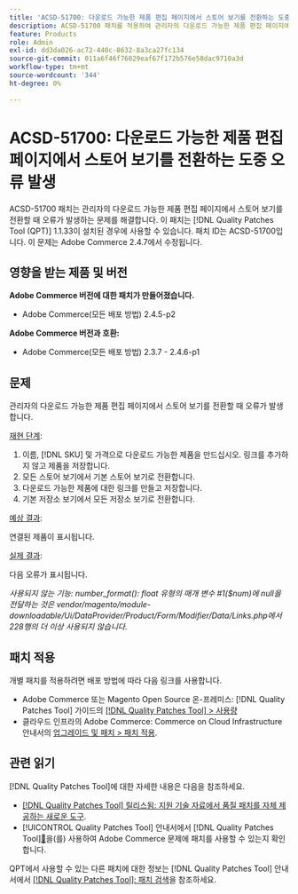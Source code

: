 ```yaml
---
title: 'ACSD-51700: 다운로드 가능한 제품 편집 페이지에서 스토어 보기를 전환하는 도중 오류 발생'
description: ACSD-51700 패치를 적용하여 관리자의 다운로드 가능한 제품 편집 페이지에서 스토어 보기를 전환할 때 오류가 발생하는 Adobe Commerce 문제를 해결합니다.
feature: Products
role: Admin
exl-id: dd3da026-ac72-440c-8632-8a3ca27fc134
source-git-commit: 011a6f46f76029eaf67f172b576e58dac9710a3d
workflow-type: tm+mt
source-wordcount: '344'
ht-degree: 0%

---
```


# ACSD-51700: 다운로드 가능한 제품 편집 페이지에서 스토어 보기를 전환하는 도중 오류 발생

ACSD-51700 패치는 관리자의 다운로드 가능한 제품 편집 페이지에서 스토어 보기를 전환할 때 오류가 발생하는 문제를 해결합니다. 이 패치는 [!DNL Quality Patches Tool (QPT)] 1.1.33이 설치된 경우에 사용할 수 있습니다. 패치 ID는 ACSD-51700입니다. 이 문제는 Adobe Commerce 2.4.7에서 수정됩니다.

## 영향을 받는 제품 및 버전

**Adobe Commerce 버전에 대한 패치가 만들어졌습니다.**

* Adobe Commerce(모든 배포 방법) 2.4.5-p2

**Adobe Commerce 버전과 호환:**

* Adobe Commerce(모든 배포 방법) 2.3.7 - 2.4.6-p1

## 문제

관리자의 다운로드 가능한 제품 편집 페이지에서 스토어 보기를 전환할 때 오류가 발생합니다.

<u>재현 단계</u>:

1. 이름, [!DNL SKU] 및 가격으로 다운로드 가능한 제품을 만드십시오. 링크를 추가하지 않고 제품을 저장합니다.
1. 모든 스토어 보기에서 기본 스토어 보기로 전환합니다.
1. 다운로드 가능한 제품에 대한 링크를 만들고 저장합니다.
1. 기본 저장소 보기에서 모든 저장소 보기로 전환합니다.

<u>예상 결과</u>:

연결된 제품이 표시됩니다.

<u>실제 결과</u>:

다음 오류가 표시됩니다.

*사용되지 않는 기능: number_format(): float 유형의 매개 변수 #1($num)에 null을 전달하는 것은 vendor/magento/module-downloadable/Ui/DataProvider/Product/Form/Modifier/Data/Links.php에서 228행의 더 이상 사용되지 않습니다.*

## 패치 적용

개별 패치를 적용하려면 배포 방법에 따라 다음 링크를 사용합니다.

* Adobe Commerce 또는 Magento Open Source 온-프레미스: [!DNL Quality Patches Tool] 가이드의 [[!DNL Quality Patches Tool] > 사용량](/help/tools/quality-patches-tool/usage.md)
* 클라우드 인프라의 Adobe Commerce: Commerce on Cloud Infrastructure 안내서의 [업그레이드 및 패치 > 패치 적용](https://experienceleague.adobe.com/docs/commerce-cloud-service/user-guide/develop/upgrade/apply-patches.html?lang=ko).

## 관련 읽기

[!DNL Quality Patches Tool]에 대한 자세한 내용은 다음을 참조하세요.

* [[!DNL Quality Patches Tool] 릴리스됨: 지원 기술 자료에서 품질 패치를 자체 제공하는 새로운 도구](https://experienceleague.adobe.com/ko/docs/commerce-operations/tools/quality-patches-tool/quality-patches-tool-to-self-serve-quality-patches).
* [!UICONTROL Quality Patches Tool] 안내서에서  [!DNL Quality Patches Tool][&#128279;](/help/tools/quality-patches-tool/patches-available-in-qpt/check-patch-for-magento-issue-with-magento-quality-patches.md)을(를) 사용하여 Adobe Commerce 문제에 패치를 사용할 수 있는지 확인합니다.


QPT에서 사용할 수 있는 다른 패치에 대한 정보는 [!DNL Quality Patches Tool] 안내서에서 [[!DNL Quality Patches Tool]: 패치 검색](https://experienceleague.adobe.com/tools/commerce-quality-patches/index.html?lang=ko)을 참조하세요.
